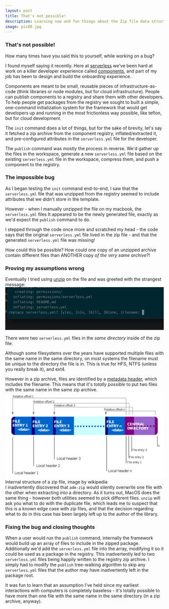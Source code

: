 ```yaml
---
layout: post
title: That's not possible!
description: Learning new and fun things about the Zip file data structure. Reading time - 2 minutes
image: pic08.jpg
---
```


### That's not possible!

How many times have you said this to yourself, while working on a bug?

I found myself saying it recently. Here at [serverless](https://serverless.com) we've been hard at work on a killer developer experience called [components](https://www.serverless.com/components/), and part of my job has been to design and build the onboarding experience.

Components are meant to be small, reusable pieces of infrastructure-as-code (think libraries or node modules, but for cloud infrastructure). People can publish components to a registry and share them with other developers. To help people get packages from the registry we sought to built a simple, one-command initialization system for the framework that would get developers up and running in the most frictionless way possible, like teflon, but for cloud development.

The `init` command does a lot of things, but for the sake of brevity, let's say it fetched a zip archive from the component registry, inflated/extracted it, and pre-configured attributes in the `serverless.yml` file for the developer.

The `publish` command was mostly the process in reverse. We'd gather up the files in the workspace, generate a new `serverless.yml` file based on the existing `serverless.yml` file in the workspace, compress them, and push a component to the registry.

### The impossible bug

As I began testing the `init` command end-to-end, I saw that the `serverless.yml` file that was unzipped from the registry seemed to include attributes that we didn't store in the template.

However - when I manually unzipped the file on my macbook, the `serverless.yml` files It appeared to be the newly generated file, exactly as we'd expect the `publish` command to do.

I stepped through the code once more and scratched my head - the code says that the original `serverless.yml` file lived in the zip file - and that the generated `serverless.yml` file was missing!

How could this be possible? How could one copy of an unzipped archive contain different files than ANOTHER copy _of the very same archive_?!

### Proving my assumptions wrong

Eventually I tried using [unzip](https://linux.die.net/man/1/unzip) on the file and was greeted with the strangest message:
<span class="image fit"><a href ="/assets/images/unzip-duplicate.png" target="_blank"><img src="/assets/images/unzip-duplicate.png" alt ="Two files with the same name in the same directory of the same zip file."></a></span>

There were two `serverless.yml` files in the _same directory_ inside of the zip file.

Although some filesystems over the years have supported multiple files with the same name in the same directory, on most systems the filename must be unique to the directory the file is in. This is true for HFS, NTFS (unless you really break it), and ext4.

However in a zip archive, files are identified by a [metadata header](<https://en.wikipedia.org/wiki/Zip_(file_format)#Structure>), which includes the filename. This means that it's _totally possible_ to put two files with the same name in the same zip archive.
<span class="image right" style="float: right;"><a href ="/assets/images/zip_layout.png" target="_blank"><img src="/assets/images/zip_layout.png" alt ="Internal structure of a zip file, image by wikipedia"></a>Internal structure of a zip file, image by wikipedia</span>
<br>

I inadvertently discovered that `adm-zip` would silently overwrite one file with the other when extracting into a directory. As it turns out, MacOS does the same thing - however both utilities seemed to pick different files. `unzip` will ask you what to do with the duplicate file, which leads me to suspect that this is a known edge case with zip files, and that the decision regarding what to do in this case has been largely left up to the author of the library.

### Fixing the bug and closing thoughts

When a user would run the `publish` command, internally the framework would build up an array of files to include in the zipped package. Additionally we'd add the `serverless.yml` file into the array, modifying it so it could be used as a package in the registry. This inadvertently led to two `serverless.yml` files being happily written to the registry zip archive. I simply had to modify the `publish` tree-walking algorithm to skip any `serverless.yml` files that the author may have inadvertently left in the package root.

It was fun to learn that an assumption I've held since my earliest interactions with computers is completely baseless - it's totally possible to have more than one file with the same name in the same directory (in a zip archive, anyway).
